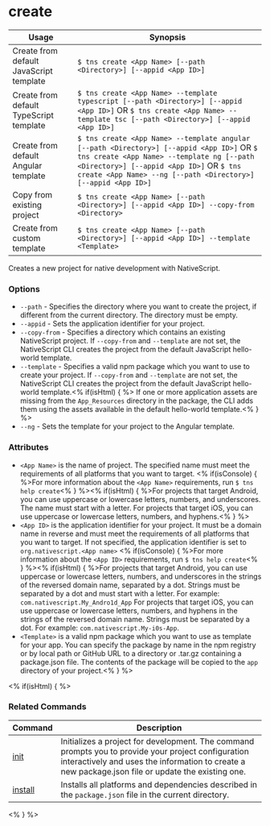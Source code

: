 create
==========

Usage | Synopsis
---|---
Create from default JavaScript template | `$ tns create <App Name> [--path <Directory>] [--appid <App ID>]`
Create from default TypeScript template | `$ tns create <App Name> --template typescript [--path <Directory>] [--appid <App ID>]` OR `$ tns create <App Name> --template tsc [--path <Directory>] [--appid <App ID>]`
Create from default Angular template | `$ tns create <App Name> --template angular [--path <Directory>] [--appid <App ID>]` OR `$ tns create <App Name> --template ng [--path <Directory>] [--appid <App ID>]` OR `$ tns create <App Name> --ng [--path <Directory>] [--appid <App ID>]`
Copy from existing project | `$ tns create <App Name> [--path <Directory>] [--appid <App ID>] --copy-from <Directory>`
Create from custom template | `$ tns create <App Name> [--path <Directory>] [--appid <App ID>] --template <Template>`

Creates a new project for native development with NativeScript.

### Options
* `--path` - Specifies the directory where you want to create the project, if different from the current directory. The directory must be empty.
* `--appid` - Sets the application identifier for your project.
* `--copy-from` - Specifies a directory which contains an existing NativeScript project. If `--copy-from` and `--template` are not set, the NativeScript CLI creates the project from the default JavaScript hello-world template.
* `--template` - Specifies a valid npm package which you want to use to create your project. If `--copy-from` and `--template` are not set, the NativeScript CLI creates the project from the default JavaScript hello-world template.<% if(isHtml) { %> If one or more application assets are missing from the `App_Resources` directory in the package, the CLI adds them using the assets available in the default hello-world template.<% } %>
* `--ng` - Sets the template for your project to the Angular template.

### Attributes
* `<App Name>` is the name of project. The specified name must meet the requirements of all platforms that you want to target. <% if(isConsole) { %>For more information about the `<App Name>` requirements, run `$ tns help create`<% } %><% if(isHtml) { %>For projects that target Android, you can use uppercase or lowercase letters, numbers, and underscores. The name must start with a letter.
For projects that target iOS, you can use uppercase or lowercase letters, numbers, and hyphens.<% } %>
* `<App ID>` is the application identifier for your project. It must be a domain name in reverse and must meet the requirements of all platforms that you want to target. If not specified, the application identifier is set to `org.nativescript.<App name>` <% if(isConsole) { %>For more information about the `<App ID>` requirements, run `$ tns help create`<% } %><% if(isHtml) { %>For projects that target Android, you can use uppercase or lowercase letters, numbers, and underscores in the strings of the reversed domain name, separated by a dot. Strings must be separated by a dot and must start with a letter. For example: `com.nativescript.My_Andro1d_App`
For projects that target iOS, you can use uppercase or lowercase letters, numbers, and hyphens in the strings of the reversed domain name. Strings must be separated by a dot. For example: `com.nativescript.My-i0s-App`.
* `<Template>` is a valid npm package which you want to use as template for your app. You can specify the package by name in the npm registry or by local path or GitHub URL to a directory or .tar.gz containing a package.json file. The contents of the package will be copied to the `app` directory of your project.<% } %>

<% if(isHtml) { %>
### Related Commands

Command | Description
----------|----------
[init](init.html) | Initializes a project for development. The command prompts you to provide your project configuration interactively and uses the information to create a new package.json file or update the existing one.
[install](/lib-management/install.html) | Installs all platforms and dependencies described in the `package.json` file in the current directory.
<% } %>
